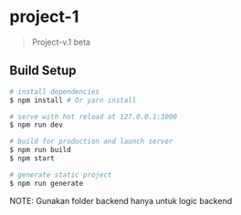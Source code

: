 # project-1

> Project-v.1 beta

## Build Setup

``` bash
# install dependencies
$ npm install # Or yarn install

# serve with hot reload at 127.0.0.1:3000
$ npm run dev

# build for production and launch server
$ npm run build
$ npm start

# generate static project
$ npm run generate
```
NOTE:
Gunakan folder backend hanya untuk logic backend